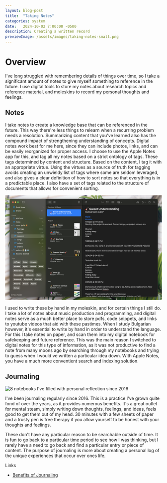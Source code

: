 ```yaml
---
layout: blog-post
title:  "Taking Notes"
categories: system
date:   2024-10-02 7:00:00 -0500
description: Creating a written record
previewImage: /assets/images/taking-notes-small.png
---
```


# Overview

I've long struggled with remembering details of things over time, so I take a significant amount of notes to give myself something to reference in the future. I use digital tools to store my notes about research topics and reference material, and moleskins to record my personal thoughts and feelings.

## Notes

I take notes to create a knowledge base that can be referenced in the future. This way there're less things to relearn when a recurring problem needs a resolution. Summarizing content that you've learned also has the compound impact of strengthening understanding of concepts. Digital notes work best for me here, since they can include photos, links, and can be easily reorganized for proper access. I choose to use the Apple Notes app for this, and tag all my notes based on a strict ontology of tags. These tags determined by content and structure. Based on the content, I tag it with an appropriate virtue. Using the virtues as a source of truth for tagging avoids creating an unwieldy list of tags where some are seldom leveraged, and also gives a clear definition of how to sort notes so that everything is in a predictable place. I also have a set of tags related to the structure of documents that allows for convenient sorting.

<div class="album-art">
    <img
        src="/assets/images/digital-notes.png"
        alt="Notes app that shows tag usage and folder structure" />
</div>

I used to write these by hand in my moleskin, and for certain things I still do. I take a lot of notes about music production and programming, and digital notes serve as a much better place to store pdfs, code snippets, and links to youtube videos that aid with these pastimes. When I study Bulgarian however, it's essential to write by hand in order to understand the language. For this I take notes on paper, and scan them into my digital notebook for safekeeping and future reference. This was the main reason I switched to digital notes for this type of information, as it was not productive to find a note from many moons ago by searching through my notebooks and trying to guess when I would've written a particular idea down. With Apple Notes, you have a much more conventient search and indexing solution.

## Journaling

<div class="album-art">
    <img
        src="/assets/images/taking-notes.png"
        alt="8 notebooks I've filled with personal reflection since 2016" />
</div>

I've been journaling regularly since 2016. This is a practice I've grown quite fond of over the years, as it provides numerous benefits. It's a great outlet for mental steam, simply writing down thoughts, feelings, and ideas, feels good to get them out of my head. 30 minutes with a few sheets of paper and a trusty pen is free therapy if you allow yourself to be honest with your thoughts and feelings.

These don't have any particular reason to be searchable outside of time. It is fun to go back to a particular time period to see how I was thinking, but I rarely have a need to go back and find a particular entry or piece of content. The purpose of journaling is more about creating a personal log of the unique experiences that occur over ones life.

Links
* [Benefits of Journaling](https://web.archive.org/web/20240822204621/https://www.nytimes.com/2018/10/25/style/journaling-benefits.html)
